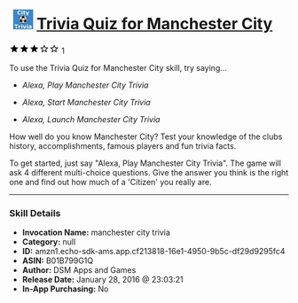 # &nbsp;<img src="skill_icon" alt="Trivia Quiz for Manchester City icon" width="36"> [Trivia Quiz for Manchester City](http://alexa.amazon.com/#skills/amzn1.echo-sdk-ams.app.cf213818-16e1-4950-9b5c-df29d9295fc4)
![3 stars](../../images/ic_star_black_18dp_1x.png)![3 stars](../../images/ic_star_black_18dp_1x.png)![3 stars](../../images/ic_star_black_18dp_1x.png)![3 stars](../../images/ic_star_border_black_18dp_1x.png)![3 stars](../../images/ic_star_border_black_18dp_1x.png) 1

To use the Trivia Quiz for Manchester City skill, try saying...

* *Alexa, Play Manchester City Trivia*

* *Alexa, Start Manchester City Trivia*

* *Alexa, Launch Manchester City Trivia*

How well do you know Manchester City? Test your knowledge of the clubs history, accomplishments, famous players and fun trivia facts.

To get started, just say "Alexa, Play Manchester City Trivia". The game will ask 4 different multi-choice questions. Give the answer you think is the right one and find out how much of a 'Citizen' you really are.

***

### Skill Details

* **Invocation Name:** manchester city trivia
* **Category:** null
* **ID:** amzn1.echo-sdk-ams.app.cf213818-16e1-4950-9b5c-df29d9295fc4
* **ASIN:** B01B799G1Q
* **Author:** DSM Apps and Games
* **Release Date:** January 28, 2016 @ 23:03:21
* **In-App Purchasing:** No

